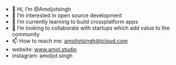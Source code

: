- 👋 Hi, I’m @Amoljotsingh
- 👀 I’m interested in open source development
- 🌱 I’m currently learning to build crossplatform apps
- 💞️ I’m looking to collaborate with startups which add value to the community
- 📫 How to reach me: amoljotsingh@icloud.com
- website: www.amol.studio
- instagram: amoljot.singh

<!---
Amoljotsingh/Amoljotsingh is a ✨ special ✨ repository because its `README.md` (this file) appears on your GitHub profile.
You can click the Preview link to take a look at your changes.
--->
